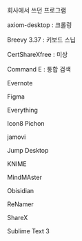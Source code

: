 회사에서 쓰던 프로그램

axiom-desktop : 크롤링 

Breevy 3.37 : 키보드 스닙

CertShareXfree : 미상

Command E : 통합 검색

Evernote

Figma

Everything

Icon8 Pichon

jamovi

Jump Desktop

KNIME

MindMAster

Obisidian

ReNamer

ShareX

Sublime Text 3





